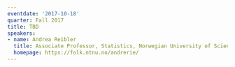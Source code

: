 ```yaml
---
eventdate: '2017-10-18'
quarter: Fall 2017
title: TBD
speakers:
- name: Andrea Reibler
  title: Associate Professor, Statistics, Norwegian University of Science at Technology
  homepage: https://folk.ntnu.no/andrerie/
---
```

